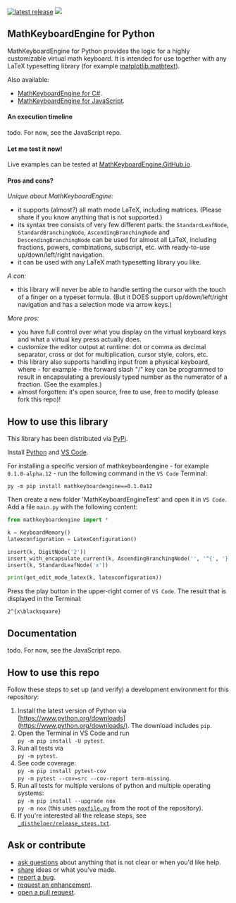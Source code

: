[![latest release](https://badge.fury.io/py/mathkeyboardengine.svg)](https://badge.fury.io/py/mathkeyboardengine)
![](https://badgen.net/badge/test%20coverage/100%25/green)

## MathKeyboardEngine for Python

MathKeyboardEngine for Python provides the logic for a highly customizable virtual math keyboard. It is intended for use together with any LaTeX typesetting library (for example [matplotlib.mathtext](https://matplotlib.org/stable/api/mathtext_api.html)).

Also available:

- [MathKeyboardEngine for C#](https://github.com/MathKeyboardEngine/MathKeyboardEngine.CSharp).
- [MathKeyboardEngine for JavaScript](https://github.com/MathKeyboardEngine/MathKeyboardEngine).

#### An execution timeline

todo. For now, see the JavaScript repo.

#### Let me test it now!

Live examples can be tested at [MathKeyboardEngine.GitHub.io](https://mathkeyboardengine.github.io).

#### Pros and cons?

<i>Unique about MathKeyboardEngine:</i>

- it supports (almost?) all math mode LaTeX, including matrices. (Please share if you know anything that is not supported.)
- its syntax tree consists of very few different parts: the `StandardLeafNode`, `StandardBranchingNode`, `AscendingBranchingNode` and `DescendingBranchingNode` can be used for almost all LaTeX, including fractions, powers, combinations, subscript, etc. with ready-to-use up/down/left/right navigation.
- it can be used with any LaTeX math typesetting library you like.

<i>A con:</i>

- this library will never be able to handle setting the cursor with the touch of a finger on a typeset formula. (But it DOES support up/down/left/right navigation and has a selection mode via arrow keys.)

<i>More pros:</i>

- you have full control over what you display on the virtual keyboard keys and what a virtual key press actually does.
- customize the editor output at runtime: dot or comma as decimal separator, cross or dot for multiplication, cursor style, colors, etc.
- this library also supports handling input from a physical keyboard, where - for example - the forward slash "/" key can be programmed to result in encapsulating a previously typed number as the numerator of a fraction. (See the examples.)
- almost forgotten: it's open source, free to use, free to modify (please fork this repo)!

## How to use this library

This library has been distributed via [PyPi](https://pypi.org/project/mathkeyboardengine/).

Install [Python](https://www.python.org/downloads/) and [VS Code](https://code.visualstudio.com).

For installing a specific version of mathkeyboardengine - for example `0.1.0-alpha.12` - run the following command in the `VS Code` Terminal:
```
py -m pip install mathkeyboardengine==0.1.0a12
```
Then create a new folder 'MathKeyboardEngineTest' and open it in `VS Code`. Add a file `main.py` with the following content:
```py
from mathkeyboardengine import *

k = KeyboardMemory()
latexconfiguration = LatexConfiguration()

insert(k, DigitNode('2'))
insert_with_encapsulate_current(k, AscendingBranchingNode('', '^{', '}'))
insert(k, StandardLeafNode('x'))

print(get_edit_mode_latex(k, latexconfiguration))
```
Press the play button in the upper-right corner of `VS Code`. The result that is displayed in the Terminal:
```
2^{x\blacksquare}
```

## Documentation

todo. For now, see the JavaScript repo.

## How to use this repo

Follow these steps to set up (and verify) a development environment for this repository:

1. Install the latest version of Python via [https://www.python.org/downloads](https://www.python.org/downloads/). The download includes `pip`.
1. Open the Terminal in VS Code and run<br/>`py -m pip install -U pytest`.
1. Run all tests via<br/>`py -m pytest`.
1. See code coverage:<br/>`py -m pip install pytest-cov`<br/>`py -m pytest --cov=src --cov-report term-missing`.
1. Run all tests for multiple versions of python and multiple operating systems:<br/>`py -m pip install --upgrade nox`<br/>`py -m nox` (this uses [`noxfile.py`](noxfile.py) from the root of the repository).
1. If you're interested all the release steps, see [`_disthelper/release_steps.txt`](_disthelper/release_steps.txt).

## Ask or contribute

- [ask questions](https://github.com/MathKeyboardEngine/MathKeyboardEngine.Python/discussions) about anything that is not clear or when you'd like help.
- [share](https://github.com/MathKeyboardEngine/MathKeyboardEngine.Python/discussions) ideas or what you've made.
- [report a bug](https://github.com/MathKeyboardEngine/MathKeyboardEngine.Python/issues).
- [request an enhancement](https://github.com/MathKeyboardEngine/MathKeyboardEngine.Python/issues).
- [open a pull request](https://github.com/MathKeyboardEngine/MathKeyboardEngine.Python/pulls).